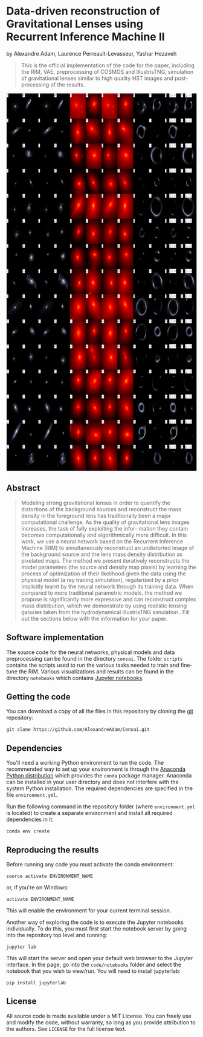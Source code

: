 # Data-driven reconstruction of Gravitational Lenses using Recurrent Inference Machine II

by
Alexandre Adam,
Laurence Perreault-Levasseur,
Yashar Hezaveh

> This is the official implementation of the code for the paper, 
> including the RIM, VAE, preprocessing of COSMOS and IllustrisTNG, 
> simulation of gravitational lenses similar to high quality HST images 
> and post-processing of the results.

<img src="https://raw.githubusercontent.com/AlexandreAdam/Censai/barebone/.github/images/random_samples.png" alt="" style="height: 1000px; width:1000px;"/>

## Abstract
> Modeling strong gravitational lenses in order to quantify the distortions of the background sources
> and reconstruct the mass density in the foreground lens has traditionally been a major computational
> challenge. As the quality of gravitational lens images increases, the task of fully exploiting the infor-
> mation they contain becomes computationally and algorithmically more difficult. In this work, we use
> a neural network based on the Recurrent Inference Machine (RIM) to simultaneously reconstruct an
> undistorted image of the background source and the lens mass density distribution as pixelated maps.
> The method we present iteratively reconstructs the model parameters (the source and density map
> pixels) by learning the process of optimization of their likelihood given the data using the physical
> model (a ray tracing simulation), regularized by a prior implicitly learnt by the neural network through
> its training data. When compared to more traditional parametric models, the method we propose is
> significantly more expressive and can reconstruct complex mass distribution, which we demonstrate
> by using realistic lensing galaxies taken from the hydrodynamical IllustrisTNG simulation .
> Fill out the sections below with the information for your paper.


## Software implementation
The source code for the neural networks, physical models and data preprocessing can be found in the directory `censai`.
The folder `scripts` contains the scripts used to run the various tasks needed to train and 
fine-tune the RIM.
Various visualizations and results can be found in the directory `notebooks` which contains 
[Jupyter notebooks](http://jupyter.org/).

## Getting the code

You can download a copy of all the files in this repository by cloning the
[git](https://git-scm.com/) repository:

    git clone https://github.com/AlexandreAdam/Censai.git


## Dependencies

You'll need a working Python environment to run the code.
The recommended way to set up your environment is through the
[Anaconda Python distribution](https://www.anaconda.com/download/) which
provides the `conda` package manager.
Anaconda can be installed in your user directory and does not interfere with
the system Python installation.
The required dependencies are specified in the file `environment.yml`.

Run the following command in the repository folder (where `environment.yml`
is located) to create a separate environment and install all required
dependencies in it:

    conda env create


## Reproducing the results

Before running any code you must activate the conda environment:

    source activate ENVIRONMENT_NAME

or, if you're on Windows:

    activate ENVIRONMENT_NAME

This will enable the environment for your current terminal session.

Another way of exploring the code is to execute the Jupyter notebooks
individually.
To do this, you must first start the notebook server by going into the
repository top level and running:

    jupyter lab

This will start the server and open your default web browser to the Jupyter
interface. In the page, go into the `code/notebooks` folder and select the
notebook that you wish to view/run. You will need to install jupyterlab:

    pip install jupyterlab


## License

All source code is made available under a MIT License. You can freely
use and modify the code, without warranty, so long as you provide attribution
to the authors. See `LICENSE` for the full license text.

